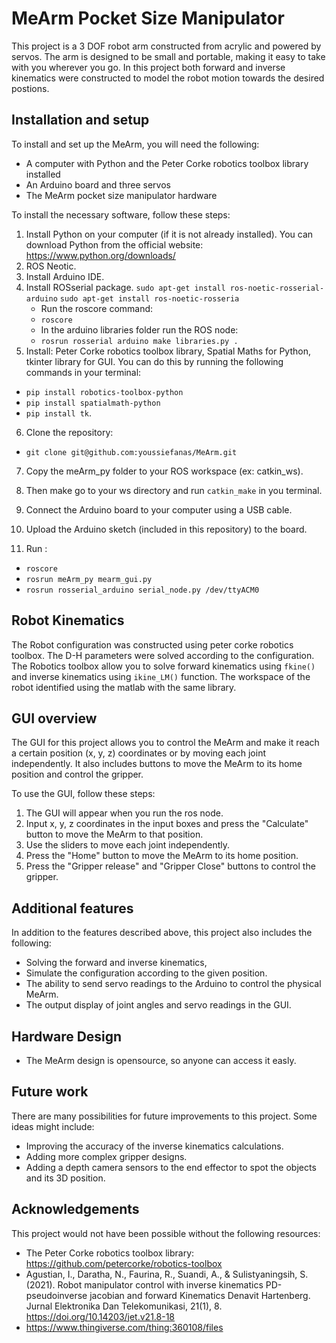 # MeArm Pocket Size Manipulator

This project is a 3 DOF robot arm constructed from acrylic and powered by servos. The arm is designed to be small and portable, making it easy to take with you wherever you go.
In this project both forward and inverse kinematics were constructed to model the robot motion towards the desired postions.

## Installation and setup

To install and set up the MeArm, you will need the following:

- A computer with Python and the Peter Corke robotics toolbox library installed
- An Arduino board and three servos
- The MeArm pocket size manipulator hardware

To install the necessary software, follow these steps:

1. Install Python on your computer (if it is not already installed). You can download Python from the official website: https://www.python.org/downloads/
2. ROS Neotic.
3. Install Arduino IDE.
4. Install ROSserial package.
`sudo apt-get install ros-noetic-rosserial-arduino`
`sudo apt-get install ros-noetic-rosseria`
    - Run the roscore command:
    - `roscore` 
    - In the arduino libraries folder run the ROS node: 
    - `rosrun rosserial arduino make libraries.py .`
5. Install: Peter Corke robotics toolbox library, Spatial Maths for Python, tkinter library for GUI. You can do this by running the following commands in your terminal:

- `pip install robotics-toolbox-python`
- `pip install spatialmath-python`
- `pip install tk`.
6. Clone the repository: 
- `git clone git@github.com:youssiefanas/MeArm.git`

7. Copy the meArm_py folder to your ROS workspace (ex: catkin_ws).

8. Then make go to your ws directory and run `catkin_make` in you terminal.

9. Connect the Arduino board to your computer using a USB cable.
10. Upload the Arduino sketch (included in this repository) to the board.
11. Run :
- `roscore`
- `rosrun meArm_py mearm_gui.py`
- `rosrun rosserial_arduino serial_node.py /dev/ttyACM0`

## Robot Kinematics

The Robot configuration was constructed using peter corke robotics toolbox. 
The D-H parameters were solved according to the configuration.
The Robotics toolbox allow you to solve forward kinematics using `fkine()` and inverse kinematics using `ikine_LM()` function.
The workspace of the robot identified using the matlab with the same library.



## GUI overview

The GUI for this project allows you to control the MeArm and make it reach a certain position (x, y, z) coordinates or by moving each joint independently. It also includes buttons to move the MeArm to its home position and control the gripper.

To use the GUI, follow these steps:

1. The GUI will appear when you run the ros node.
2. Input x, y, z coordinates in the input boxes and press the "Calculate" button to move the MeArm to that position.
3. Use the sliders to move each joint independently.
4. Press the "Home" button to move the MeArm to its home position.
5. Press the "Gripper release" and "Gripper Close" buttons to control the gripper.

## Additional features

In addition to the features described above, this project also includes the following:
- Solving the forward and inverse kinematics,
- Simulate the configuration according to the given position. 
- The ability to send servo readings to the Arduino to control the physical MeArm.
- The output display of joint angles and servo readings in the GUI.

## Hardware Design

- The MeArm design is opensource, so anyone can access it easly.


## Future work

There are many possibilities for future improvements to this project. Some ideas might include:

- Improving the accuracy of the inverse kinematics calculations.
- Adding more complex gripper designs.
- Adding a depth camera sensors to the end effector to spot the objects and its 3D position.

## Acknowledgements

This project would not have been possible without the following resources:

- The Peter Corke robotics toolbox library: https://github.com/petercorke/robotics-toolbox
- Agustian, I., Daratha, N., Faurina, R., Suandi, A., &amp; Sulistyaningsih, S. (2021). Robot manipulator control with inverse kinematics PD-pseudoinverse jacobian and forward Kinematics Denavit Hartenberg. Jurnal Elektronika Dan Telekomunikasi, 21(1), 8. https://doi.org/10.14203/jet.v21.8-18 
- https://www.thingiverse.com/thing:360108/files


